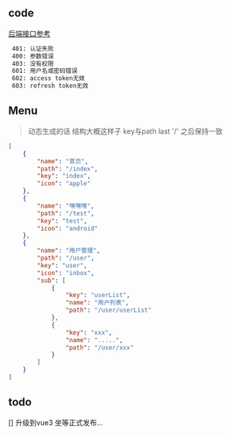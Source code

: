 ## code

[后端接口参考](https://github.com/boot-vue/app)

```bash
 401: 认证失败
 400: 参数错误
 403: 没有权限
 601: 用户名或密码错误
 602: access token无效
 603: refresh token无效
```

## Menu

> 动态生成的话 结构大概这样子  key与path last '/' 之后保持一致

```json
[
    {
        "name": "首页",
        "path": "/index",
        "key": "index",
        "icon": "apple"
    },
    {
        "name": "嘿嘿嘿",
        "path": "/test",
        "key": "test",
        "icon": "android"
    },
    {
        "name": "用户管理",
        "path": "/user",
        "key": "user",
        "icon": "inbox",
        "sub": [
            {
                "key": "userList",
                "name": "用户列表",
                "path": "/user/userList"
            },
            {
                "key": "xxx",
                "name": ".....",
                "path": "/user/xxx"
            }
        ]
    }
]
```

## todo

[] 升级到vue3  坐等正式发布...